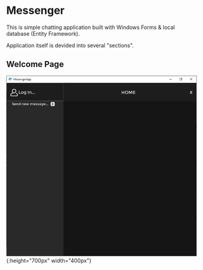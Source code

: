 # Messenger

This is simple chatting application built with Windows Forms & local database (Entity Framework).

Application itself is devided into several "sections".

## Welcome Page

![Default](https://github.com/xadam1/Messenger/blob/master/Resources/img/default.png){:height="700px" width="400px"}
